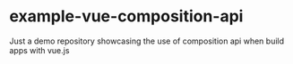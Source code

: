 # example-vue-composition-api
 Just a demo repository showcasing the use of composition api when build apps with vue.js
